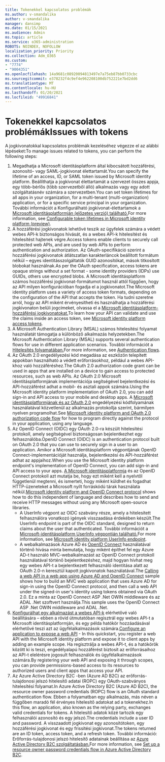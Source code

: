```yaml
---
title: Tokenekkel kapcsolatos problémák
ms.author: v-smandalika
author: v-smandalika
manager: dansimp
ms.date: 01/15/2021
ms.audience: Admin
ms.topic: article
ms.service: o365-administration
ROBOTS: NOINDEX, NOFOLLOW
localization_priority: Priority
ms.collection: Adm_O365
ms.custom:
- "7774"
- "9004351"
ms.openlocfilehash: 14a9681c08920094813497e7a75eb87bb0733cbc
ms.sourcegitcommit: e378232f4c9ef4e962208100db752221e7bd2dd6
ms.translationtype: MT
ms.contentlocale: hu-HU
ms.lasthandoff: 01/20/2021
ms.locfileid: "49916841"
---
```

# <a name="issues-with-tokens"></a><span data-ttu-id="de3d3-102">Tokenekkel kapcsolatos problémák</span><span class="sxs-lookup"><span data-stu-id="de3d3-102">Issues with tokens</span></span>

<span data-ttu-id="de3d3-103">A jogkivonatokkal kapcsolatos problémák kezeléséhez végezze el az alábbi lépéseket:</span><span class="sxs-lookup"><span data-stu-id="de3d3-103">To manage issues related to tokens, you can perform the following steps:</span></span>

1. <span data-ttu-id="de3d3-104">Megadhatja a Microsoft identitásplatform által kibocsátott hozzáférési, azonosító- vagy SAML-jogkivonat élettartamát.</span><span class="sxs-lookup"><span data-stu-id="de3d3-104">You can specify the lifetime of an access, ID, or SAML token issued by Microsoft identity platform.</span></span> <span data-ttu-id="de3d3-105">Beállíthatja a jogkivonat élettartamát a szervezet összes appja, egy több-bérlős (több szervezetből álló) alkalmazás vagy egy adott szolgáltatásnév számára a szervezetben.</span><span class="sxs-lookup"><span data-stu-id="de3d3-105">You can set token lifetimes for all apps in your organization, for a multi-tenant (multi-organization) application, or for a specific service principal in your organization.</span></span> <span data-ttu-id="de3d3-106">További információt a Konfigurálható jogkivonat-élettartamok a [Microsoft identitásplatformján (előzetes verzió) található.](https://docs.microsoft.com/azure/active-directory/develop/active-directory-configurable-token-lifetimes)</span><span class="sxs-lookup"><span data-stu-id="de3d3-106">For more information, see [Configurable token lifetimes in Microsoft identity platform (preview)](https://docs.microsoft.com/azure/active-directory/develop/active-directory-configurable-token-lifetimes).</span></span>
2. <span data-ttu-id="de3d3-107">A hozzáférési jogkivonatok lehetővé teszik az ügyfelek számára a védett webes API-k biztonságos hívását, és a webes API-k hitelesítést és hitelesítést hajtenek végre.</span><span class="sxs-lookup"><span data-stu-id="de3d3-107">Access tokens enable clients to securely call protected web APIs, and are used by web APIs to perform authentication and authorization.</span></span> <span data-ttu-id="de3d3-108">Az OAuth-specifikáció szerint a hozzáférési jogkivonatok átlátszatlan karakterláncok beállított formátum nélkül – egyes identitásszolgáltatók GUID azonosítókat, mások titkosított blobokat használnak.</span><span class="sxs-lookup"><span data-stu-id="de3d3-108">As per the OAuth specification, access tokens are opaque strings without a set format - some identity providers (IDPs) use GUIDs, others use encrypted blobs.</span></span> <span data-ttu-id="de3d3-109">A Microsoft identitásplatform számos hozzáférési jogkivonat-formátumot használ attól függően, hogy az API milyen konfigurációban fogadja el a jogkivonatot.</span><span class="sxs-lookup"><span data-stu-id="de3d3-109">The Microsoft identity platform uses a variety of access token formats, depending on the configuration of the API that accepts the token.</span></span> <span data-ttu-id="de3d3-110">Ha tudni szeretne arról, hogy az API miként érvényesítheti és használhatja a hozzáférési jogkivonaton belüli jogcímeket, olvassa el a [Microsoft identitásplatform-hozzáférési jogkivonatokat.](https://docs.microsoft.com/azure/active-directory/develop/userinfo#calling-the-userinfo-endpoint)</span><span class="sxs-lookup"><span data-stu-id="de3d3-110">To learn how your API can validate and use the claims inside an access token, see [Microsoft identity platform access tokens](https://docs.microsoft.com/azure/active-directory/develop/userinfo#calling-the-userinfo-endpoint).</span></span>
3. <span data-ttu-id="de3d3-111">A Microsoft Authentication Library (MSAL) számos hitelesítési folyamat használatát támogatja a különböző alkalmazás helyzetekben.</span><span class="sxs-lookup"><span data-stu-id="de3d3-111">The Microsoft Authentication Library (MSAL) supports several authentication flows for use in different application scenarios.</span></span> <span data-ttu-id="de3d3-112">További információt a [Hitelesítés folyamatában.](https://docs.microsoft.com/azure/active-directory/develop/msal-authentication-flows#how-each-flow-emits-tokens-and-codes)</span><span class="sxs-lookup"><span data-stu-id="de3d3-112">For more information, see [Authentication flows](https://docs.microsoft.com/azure/active-directory/develop/msal-authentication-flows#how-each-flow-emits-tokens-and-codes).</span></span>
4. <span data-ttu-id="de3d3-113">Az OAuth 2.0 engedélyezési kód megadása az eszközön telepített appokban használható a védett erőforrásokhoz, például a webes API-khoz való hozzáféréshez.</span><span class="sxs-lookup"><span data-stu-id="de3d3-113">The OAuth 2.0 authorization code grant can be used in apps that are installed on a device to gain access to protected resources, such as web APIs.</span></span> <span data-ttu-id="de3d3-114">Az OAuth 2.0 Microsoft identitásplatformjának implementációja segítségével bejelentkezési és API-hozzáférést adhat a mobil- és asztali appok számára.</span><span class="sxs-lookup"><span data-stu-id="de3d3-114">Using the Microsoft identity platform implementation of OAuth 2.0, you can add sign-in and API access to your mobile and desktop apps.</span></span> <span data-ttu-id="de3d3-115">A [Microsoft identitásplatformjának és az OAuth 2.0](https://docs.microsoft.com/azure/active-directory/develop/v2-oauth2-auth-code-flow#refresh-the-access-token) engedélyezési kódfolyamának használatával közvetlenül az alkalmazás protokollja szerint, bármilyen nyelven programolhat.</span><span class="sxs-lookup"><span data-stu-id="de3d3-115">See [Microsoft identity platform and OAuth 2.0 authorization code flow](https://docs.microsoft.com/azure/active-directory/develop/v2-oauth2-auth-code-flow#refresh-the-access-token) for how to program directly against the protocol in your application, using any language.</span></span>
5. <span data-ttu-id="de3d3-116">Az OpenID Connect (OIDC) egy OAuth 2.0-ra készült hitelesítési protokoll, amely segítségével biztonságosan bejelentkezhet egy felhasználóba.</span><span class="sxs-lookup"><span data-stu-id="de3d3-116">OpenID Connect (OIDC) is an authentication protocol built on OAuth 2.0 that you can use to securely sign in a user to an application.</span></span> <span data-ttu-id="de3d3-117">Amikor a Microsoft identitásplatform végpontjának OpenID Connect-implementációját használja, bejelentkezési és API-hozzáférést adhat az appjaihoz.</span><span class="sxs-lookup"><span data-stu-id="de3d3-117">When you use the Microsoft identity platform endpoint's implementation of OpenID Connect, you can add sign-in and API access to your apps.</span></span> <span data-ttu-id="de3d3-118">[A Microsoft identitásplatformja](https://docs.microsoft.com/azure/active-directory/develop/v2-protocols-oidc#send-the-sign-in-request) és az OpenID Connect protokoll azt mutatja be, hogy ezt miként kell a nyelvtől függetlenül megtenni, és ismerteti, hogy miként küldhet és fogadhat HTTP-üzeneteket a Microsoft nyílt forráskódú tárak használata nélkül.</span><span class="sxs-lookup"><span data-stu-id="de3d3-118">[Microsoft identity platform and OpenID Connect protocol](https://docs.microsoft.com/azure/active-directory/develop/v2-protocols-oidc#send-the-sign-in-request) shows how to do this independent of language and describes how to send and receive HTTP messages without using any Microsoft open-source libraries.</span></span>
    - <span data-ttu-id="de3d3-119">A UserInfo végpont az OIDC szabvány része, amely a hitelesített felhasználóra vonatkozó igények visszaadása érdekében készült.</span><span class="sxs-lookup"><span data-stu-id="de3d3-119">The UserInfo endpoint is part of the OIDC standard, designed to return claims about the user that authenticated.</span></span> <span data-ttu-id="de3d3-120">További információt a [Microsoft-identitásplatform UserInfo végpontján található.](https://docs.microsoft.com/azure/active-directory/develop/userinfo#consider-use-an-id-token-instead)</span><span class="sxs-lookup"><span data-stu-id="de3d3-120">For more information, see [Microsoft identity platform UserInfo endpoint](https://docs.microsoft.com/azure/active-directory/develop/userinfo#consider-use-an-id-token-instead).</span></span>
    - <span data-ttu-id="de3d3-121">A webalkalmazások Azure AD és [OpenID Connect](https://docs.microsoft.com/samples/azure-samples/active-directory-dotnet-webapp-webapi-openidconnect/active-directory-dotnet-webapp-webapi-openidconnect/) használatával történő hívása minta bemutatja, hogy miként építhet fel egy Azure AD-t használó MVC-webalkalmazást az OpenID Connect protokoll használatával történő bejelentkezéshez, majd hogyan hívhat meg egy webes API-t a bejelentkezett felhasználó identitása alatt az OAuth 2.0-n keresztül kapott jogkivonatok használatával.</span><span class="sxs-lookup"><span data-stu-id="de3d3-121">The [Calling a web API in a web app using Azure AD and OpenID Connect](https://docs.microsoft.com/samples/azure-samples/active-directory-dotnet-webapp-webapi-openidconnect/active-directory-dotnet-webapp-webapi-openidconnect/) sample shows how to build an MVC web application that uses Azure AD for sign-in using the OpenID Connect protocol, and then call a web API under the signed-in user's identity using tokens obtained via OAuth 2.0.</span></span> <span data-ttu-id="de3d3-122">Ez a minta az OpenID Connect ASP .Net OWIN middleware és az ADAL .Net szoftvert használja.</span><span class="sxs-lookup"><span data-stu-id="de3d3-122">This sample uses the OpenID Connect ASP .Net OWIN middleware and ADAL .Net.</span></span>
6. <span data-ttu-id="de3d3-123">[Konfigurálhat egy alkalmazást a webes API-k](https://docs.microsoft.com/azure/active-directory/develop/quickstart-configure-app-expose-web-apis) elérhetővé való beállítására – ebben a rövid útmutatóban regisztrál egy webes API-t a Microsoft identitásplatformján, és egy példa hatókör hozzáadásával elérhetővé teszi azt az ügyfélalkalmazások számára.</span><span class="sxs-lookup"><span data-stu-id="de3d3-123">[Configure an application to expose a web API](https://docs.microsoft.com/azure/active-directory/develop/quickstart-configure-app-expose-web-apis) - In this quickstart, you register a web API with the Microsoft identity platform and expose it to client apps by adding an example scope.</span></span> <span data-ttu-id="de3d3-124">Ha regisztrálja a webes API-t, és a hatókörök között ki is teszi, engedélyalapú hozzáférést biztosít az erőforrásaihoz az API-t elelérésre jogosult felhasználók és ügyfélalkalmazások számára.</span><span class="sxs-lookup"><span data-stu-id="de3d3-124">By registering your web API and exposing it through scopes, you can provide permissions-based access to its resources to authorized users and client apps that access your API.</span></span>
7. <span data-ttu-id="de3d3-125">Az Azure Active Directory B2C -ben (Azure AD B2C) az erőforrás-tulajdonosi jelszó hitelesítő adatai (ROPC) egy OAuth-szabványos hitelesítési folyamat.</span><span class="sxs-lookup"><span data-stu-id="de3d3-125">In Azure Active Directory B2C (Azure AD B2C), the resource owner password credentials (ROPC) flow is an OAuth standard authentication flow.</span></span> <span data-ttu-id="de3d3-126">Ebben a folyamatban egy alkalmazás, más néven a függőben maradó fél érvényes hitelesítő adatokat ad a tokenekhez.</span><span class="sxs-lookup"><span data-stu-id="de3d3-126">In this flow, an application, also known as the relying party, exchanges valid credentials for tokens.</span></span> <span data-ttu-id="de3d3-127">A hitelesítő adatok közé tartozik egy felhasználói azonosító és egy jelszó.</span><span class="sxs-lookup"><span data-stu-id="de3d3-127">The credentials include a user ID and password.</span></span> <span data-ttu-id="de3d3-128">A visszaadott jogkivonat egy azonosítótoken, egy hozzáférési jogkivonat és egy frissítési jogkivonat.</span><span class="sxs-lookup"><span data-stu-id="de3d3-128">The tokens returned are an ID token, access token, and a refresh token.</span></span> <span data-ttu-id="de3d3-129">További információ: Erőforrás-tulajdonosi jelszó hitelesítő adatainak beállítása az [Azure Active Directory B2C szolgáltatásban.](https://docs.microsoft.com/azure/active-directory-b2c/add-ropc-policy?tabs=app-reg-ga&pivots=b2c-user-flow)</span><span class="sxs-lookup"><span data-stu-id="de3d3-129">For more information, see [Set up a resource owner password credentials flow in Azure Active Directory B2C](https://docs.microsoft.com/azure/active-directory-b2c/add-ropc-policy?tabs=app-reg-ga&pivots=b2c-user-flow).</span></span> 

